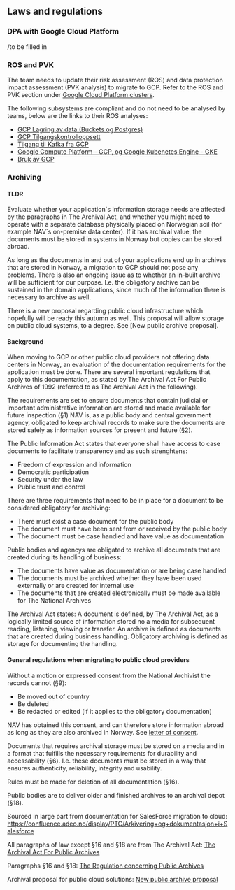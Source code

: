 ## Laws and regulations

### DPA with Google Cloud Platform
/to be filled in

### ROS and PVK

The team needs to update their risk assessment (ROS) and data protection impact assessment (PVK analysis) to migrate to GCP.
Refer to the ROS and PVK section under [Google Cloud Platform clusters](gcp.md).

The following subsystems are compliant and do not need to be analysed by teams, below are the links to their ROS analyses:

* [GCP Lagring av data (Buckets og Postgres)](https://apps.powerapps.com/play/f8517640-ea01-46e2-9c09-be6b05013566?ID=219)
* [GCP Tilgangskontrolloppsett](https://apps.powerapps.com/play/f8517640-ea01-46e2-9c09-be6b05013566?ID=218)
* [Tilgang til Kafka fra GCP](https://apps.powerapps.com/play/f8517640-ea01-46e2-9c09-be6b05013566?ID=229)
* [Google Compute Platform - GCP, og Google Kubenetes Engine - GKE](https://apps.powerapps.com/play/f8517640-ea01-46e2-9c09-be6b05013566?ID=95)
* [Bruk av GCP](https://apps.powerapps.com/play/f8517640-ea01-46e2-9c09-be6b05013566?ID=222)

### Archiving

#### TLDR

Evaluate whether your application´s information storage needs are affected by the paragraphs in The Archival Act, and whether you might need to operate with a separate database physically placed on Norwegian soil (for example NAV´s on-premise data center). If it has archival value, the documents must be stored in systems in Norway but copies can be stored abroad.

As long as the documents in and out of your applications end up in archives that are stored in Norway, a migration to GCP should not pose any problems. There is also an ongoing issue as to whether an in-built archive will be sufficient for our purpose. I.e. the obligatory archive can be sustained in the domain applications, since much of the information there is necessary to archive as well. 

There is a new proposal regarding public cloud infrastructure which hopefully will be ready this autumn as well. This proposal will allow storage on public cloud systems, to a degree. See [New public archive proposal].

#### Background

When moving to GCP or other public cloud providers not offering data centers in Norway, an evaluation of the documentation requirements for the application must be done. There are several important regulations that apply to this documentation, as stated by The Archival Act For Public Archives of 1992 (referred to as The Archival Act in the following).

The requirements are set to ensure documents that contain judicial or important administrative information are stored and made available for future inspection (§1)
NAV is, as a public body and central government agency, obligated to keep archival records to make sure the documents are stored safely as information sources for present and future (§2).

The Public Information Act states that everyone shall have access to case documents to facilitate transparency and as such strenghtens:
- Freedom of expression and information
- Democratic participation
- Security under the law
- Public trust and control

There are three requirements that need to be in place for a document to be considered obligatory for archiving:
- There must exist a case document for the public body
- The document must have been sent from or received by the public body
- The document must be case handled and have value as documentation

Public bodies and agencys are obligated to archive all documents that are created during its handling of business: 
- The documents have value as documentation or are being case handled
- The documents must be archived whether they have been used externally or are created for internal use
- The documents that are created electronically must be made available for The National Archives

The Archival Act states:
A document is defined, by The Archival Act, as a logically limited source of information stored no a media for subsequent reading, listening, viewing or transfer.
An archive is defined as documents that are created during business handling.
Obligatory archiving is defined as storage for documenting the handling.

#### General regulations when migrating to public cloud providers

Without a motion or expressed consent from the National Archivist the records cannot (§9):
- Be moved out of country
- Be deleted
- Be redacted or edited (if it applies to the obligatory documentation)

NAV has obtained this consent, and can therefore store information abroad as long as they are also archived in Norway. See [letter of consent](./letter-of-consent-from-national-archivist.pdf).

Documents that requires archival storage must be stored on a media and in a format that fulfills the necessary requirements for durability and accessability (§6). I.e. these documents must be stored 
in a way that ensures authenticity, reliability, integrity and usability.

Rules must be made for deletion of all documentation (§16).

Public bodies are to deliver older and finished archives to an archival depot (§18).

Sourced in large part from documentation for SalesForce migration to cloud:
https://confluence.adeo.no/display/PTC/Arkivering+og+dokumentasjon+i+Salesforce

All paragraphs of law except §16 and §18 are from The Archival Act:
[The Archival Act For Public Archives](https://lovdata.no/dokument/NL/lov/1992-12-04-126?q=arkivloven)

Paragraphs §16 and §18:
[The Regulation concerning Public Archives](https://lovdata.no/dokument/SF/forskrift/2017-12-15-2105?q=arkiv)

Archival proposal for public cloud solutions:
[New public archive proposal](https://www.regjeringen.no/no/dokumenter/hoyring--ny-forskrift-om-offentlege-arkiv/id2515364/)
